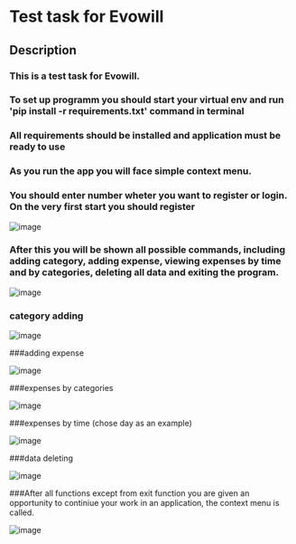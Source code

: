 # Test task for Evowill



## Description
### This is a test task for Evowill.

### To set up programm you should start your virtual env and run 'pip install -r requirements.txt' command in terminal
### All requirements should be installed and application must be ready to use


### As you run the app you will face simple context menu.
### You should enter number wheter you want to register or login. On the very first start you should register
![image](https://user-images.githubusercontent.com/40731578/187968270-ef5ca9bb-85c0-4984-9edd-314019f9bff3.png)

### After this you will be shown all possible commands, including adding category, adding expense, viewing expenses by time and by categories, deleting all data and exiting the program.

![image](https://user-images.githubusercontent.com/40731578/187968717-fbe31d3a-90c3-48dd-b616-3caef661824d.png)

### category adding 

![image](https://user-images.githubusercontent.com/40731578/187968806-4a34b09b-6f17-42f9-bad8-a4c1585a8f61.png)

###adding expense 

![image](https://user-images.githubusercontent.com/40731578/187968929-dc8a5b95-4415-401b-920b-904b42fcbcc6.png)

###expenses by categories 

![image](https://user-images.githubusercontent.com/40731578/187969063-8f560c67-4431-46fe-8f83-19fc17cae1ce.png)


###expenses by time (chose day as an example)

![image](https://user-images.githubusercontent.com/40731578/187969152-e69481c5-2a3c-4932-beb1-fa0c62ea1c4f.png)

###data deleting 

![image](https://user-images.githubusercontent.com/40731578/187969266-061c1f5d-d09a-45e9-bb75-78f8a8623bed.png)

###After all functions except from exit function you are given an opportunity to continiue your work in an application, the context menu is called.

![image](https://user-images.githubusercontent.com/40731578/187969476-2a269f67-e763-497c-8d1a-74f99422844f.png)
